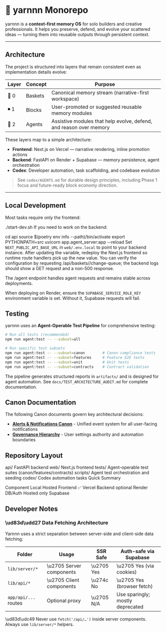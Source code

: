 # 🧶 yarnnn Monorepo  

yarnnn is a **context-first memory OS** for solo builders and creative professionals. It helps you preserve, defend, and evolve your scattered ideas — turning them into reusable outputs through persistent context.

---

## Architecture  

The project is structured into layers that remain consistent even as implementation details evolve:

| Layer | Concept | Purpose |
|--------|---------|---------|
| 🧺 0 | Baskets | Canonical memory stream (narrative-first workspace) |
| ◾ 1 | Blocks | User-promoted or suggested reusable memory modules |
| 🤖 2 | Agents | Assistive modules that help evolve, defend, and reason over memory |

These layers map to a simple architecture:

- **Frontend**: Next.js on Vercel — narrative rendering, inline promotion actions
- **Backend**: FastAPI on Render + Supabase — memory persistence, agent orchestration
- **Codex**: Developer automation, task scaffolding, and codebase evolution  

> See `codex/AGENTS.md` for durable design principles, including Phase 1 focus and future-ready block economy direction.

---

## Local Development  

Most tasks require only the frontend:

./start-dev.sh
If you need to work on the backend:

cd api
source $(poetry env info --path)/bin/activate
export PYTHONPATH=src
uvicorn app.agent_server:app --reload
Set `NEXT_PUBLIC_API_BASE_URL` in `web/.env.local` to point to your backend instance.
After updating the variable, redeploy the Next.js frontend so runtime route handlers pick up the new value.
You can verify the configuration by requesting /api/baskets/<id>/change-queue; the backend logs should show a GET request and a non-500 response.

The /agent endpoint handles agent requests and remains stable across deployments.

When deploying on Render, ensure the `SUPABASE_SERVICE_ROLE_KEY` environment
variable is set. Without it, Supabase requests will fail.

## Testing

yarnnn uses an **Agent-Operable Test Pipeline** for comprehensive testing:

```bash
# Run all tests (recommended)
npm run agent:test -- --subset=all

# Run specific test subsets
npm run agent:test -- --subset=canon        # Canon compliance tests
npm run agent:test -- --subset=features     # Feature E2E tests  
npm run agent:test -- --subset=unit         # Unit tests
npm run agent:test -- --subset=contracts    # Contract validation
```

The pipeline generates structured reports in `artifacts/` and is designed for agent automation. See `docs/TEST_ARCHITECTURE_AUDIT.md` for complete documentation.

## Canon Documentation

The following Canon documents govern key architectural decisions:

- **[Alerts & Notifications Canon](web/docs/YARNNN_ALERTS_NOTIFICATIONS_CANON.md)** - Unified event system for all user-facing notifications
- **[Governance Hierarchy](web/docs/governance-hierarchy.md)** - User settings authority and automation boundaries

## Repository Layout

api/   FastAPI backend
web/   Next.js frontend
tests/ Agent-operable test suites (canon/features/contracts)
scripts/ Agent test orchestration and seeding
codex/ Codex automation tasks
Quick Summary

Component	Local	Hosted
Frontend	✅	Vercel
Backend	optional	Render
DB/Auth	Hosted only	Supabase
## Developer Notes

### \ud83d\udd27 Data Fetching Architecture

Yarnnn uses a strict separation between server-side and client-side data fetching:

| Folder | Usage | SSR Safe | Auth-safe via Supabase |
|----------------------|--------------------|----------|-------------------------|
| `lib/server/*` | \u2705 Server components | \u2705 Yes | \u2705 Yes (via cookies) |
| `lib/api/*` | \u2705 Client components | \u274c No | \u2705 Yes (browser fetch) |
| `app/api/...` routes | Optional proxy | \u2705 N/A | Use sparingly; mostly deprecated |

\ud83d\udc49 Never use `fetch('/api/…')` inside server components. Always use `lib/server/*` helpers.
